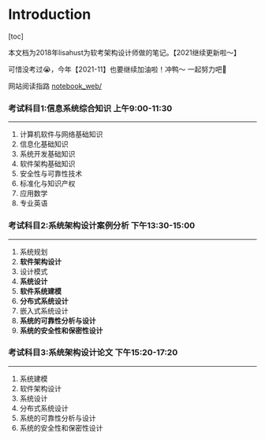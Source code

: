 # Introduction

[toc]

本文档为2018年lisahust为软考架构设计师做的笔记。【2021继续更新啦～】

可惜没考过😭，今年【2021-11】也要继续加油啦！冲鸭～ 一起努力吧💪

网站阅读指路 [notebook_web/](https://lisahust.github.io/notebook1_web/)



### 考试科目1:信息系统综合知识  上午9:00-11:30

---

1. 计算机软件与网络基础知识
2. 信息化基础知识
3. 系统开发基础知识
4. 软件架构基础知识
5. 安全性与可靠性技术
6. 标准化与知识产权
7. 应用数学
8. 专业英语



### 考试科目2:系统架构设计案例分析  下午13:30-15:00

---

1. 系统规划
2. **软件架构设计**
3. 设计模式
4. **系统设计**
5. **软件系统建模**
6. **分布式系统设计**
7. 嵌入式系统设计
8. **系统的可靠性分析与设计**
9. **系统的安全性和保密性设计**



### 考试科目3:系统架构设计论文  下午15:20-17:20

---

1. 系统建模
2. 软件架构设计
3. 系统设计
4. 分布式系统设计
5. 系统的可靠性分析与设计
6. 系统的安全性和保密性设计